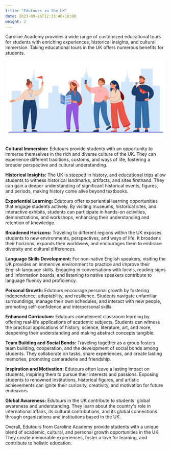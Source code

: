 ```yaml
---
title: "Edutours in the UK"
date: 2023-09-26T12:33:46+10:00
weight: 2
---
```


Caroline Academy provides a wide range of customized educational tours for students with enriching experiences, historical insights, and cultural immersion. Taking educational tours in the UK offers numerous benefits for students. 

![img](/images/clip_image001.jpg)

**Cultural Immersion:** Edutours provide students with an opportunity to immerse themselves in the rich and diverse culture of the UK. They can experience different traditions, customs, and ways of life, fostering a broader perspective and cultural understanding.

 

**Historical Insights:** The UK is steeped in history, and educational trips allow students to witness historical landmarks, artifacts, and sites firsthand. They can gain a deeper understanding of significant historical events, figures, and periods, making history come alive beyond textbooks.

 

**Experiential Learning:** Edutours offer experiential learning opportunities that engage students actively. By visiting museums, historical sites, and interactive exhibits, students can participate in hands-on activities, demonstrations, and workshops, enhancing their understanding and retention of knowledge.

 

**Broadened Horizons:** Traveling to different regions within the UK exposes students to new environments, perspectives, and ways of life. It broadens their horizons, expands their worldview, and encourages them to embrace diversity and cultural differences.

 

**Language Skills Development:** For non-native English speakers, visiting the UK provides an immersive environment to practice and improve their English language skills. Engaging in conversations with locals, reading signs and information boards, and listening to native speakers contribute to language fluency and proficiency.

 

**Personal Growth:** Edutours encourage personal growth by fostering independence, adaptability, and resilience. Students navigate unfamiliar surroundings, manage their own schedules, and interact with new people, promoting self-confidence and interpersonal skills.

 

**Enhanced Curriculum:** Edutours complement classroom learning by offering real-life applications of academic subjects. Students can witness the practical applications of history, science, literature, art, and more, deepening their understanding and making abstract concepts tangible.

 

**Team Building and Social Bonds:** Traveling together as a group fosters team building, cooperation, and the development of social bonds among students. They collaborate on tasks, share experiences, and create lasting memories, promoting camaraderie and friendship.

 

**Inspiration and Motivation:** Edutours often leave a lasting impact on students, inspiring them to pursue their interests and passions. Exposing students to renowned institutions, historical figures, and artistic achievements can ignite their curiosity, creativity, and motivation for future endeavors.

 

**Global Awareness:** Edutours in the UK contribute to students' global awareness and understanding. They learn about the country's role in international affairs, its cultural contributions, and its global connections through organizations and institutions based in the UK.

 

Overall, Edutours from Caroline Academy provide students with a unique blend of academic, cultural, and personal growth opportunities in the UK. They create memorable experiences, foster a love for learning, and contribute to holistic education.